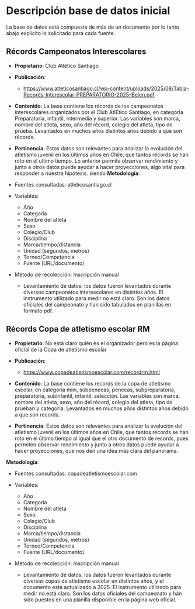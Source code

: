 # Descripción base de datos inicial
La base de datos está compuesta de más de un documento por lo tanto abajo explicito lo solicitado para cada fuente.

## Récords Campeonatos Interescolares 
- **Propietario**: Club Atlético Santiago
- **Publicación**:
  - https://www.atleticosantiago.cl/wp-content/uploads/2025/08/Tabla-Records-Interescolar-PREPARATORIO-2025-Belen.pdf
  
- **Contenido**:
La base contiene los récords de los campeonatos interescolares organizados por el Club AtlÉtico Santiago, en categorÍa Preparatoria, infantil, intermedia y superior. Las variables son marca, nombre del atleta, sexo, año del récord, colegio del atleta, tipo de prueba. Levantados en muchos años distintos años debido a que son récords.
- **Pertinencia**:
Estos datos son relevantes para analizar la evolución del atletismo juvenil en los últimos años en Chile, que tantos récords se han roto en el ultimo tiempo. Lo anterior permite observar rendimiento y junto a otros datos puede ayudar a hacer proyecciones, algo vital para responder a nuestra hipótesis.
siendo 
**Metodología**:
- Fuentes consultadas: atleticosantiago.cl
- Variables:
  -  Año  
  - Categoría 
  - Nombre del atleta  
  - Sexo  
  - Colegio/Club  
  - Disciplina  
  - Marca/tiempo/distancia  
  - Unidad (segundos, metros)  
  - Torneo/Competencia  
  - Fuente (URL/documento)
- Método de recolección: Inscripción manual
  - Levantamiento de datos: los datos fueron levantados durante diversos campeonatos interescolares en distintos años. El instrumento utilizado para medir no está claro. Son los datos oficiales del campeonato y han sido tabulados en planillas en formato pdf.

## Récords Copa de atletismo escolar RM 
- **Propietario**: No está claro quién es el organizador pero es la página oficial de la Copa de atletismo escolar
- **Publicación**:
  - https://www.copadeatletismoescolar.com/recordrm.html
  
- **Contenido**:
La base contiene los records de la copa de atletismo escolar, en categoría mini, subpenecas, penecas, subpreparatoria, preparatoria, subinfantil, infantil, selección. Las variables son marca, nombre del atleta, sexo, año del récord, colegio del atleta, tipo de prueban y categoria. Levantados en muchos años distintos años debido a que son records.
- **Pertinencia**:
Estos datos son relevantes para analizar la evolución del atletismo juvenil en los últimos años en Chile, que tantos récords se han roto en el último tiempo al igual que el otro documento de records, pues permiten observar rendimiento y junto a otros datos puede ayudar a hacer proyecciones, que nos den una idea más clara del panorama.

**Metodología**:
- Fuentes consultadas: copadeatletismoescolar.com
- Variables:
  -  Año  
  - Categoría 
  - Nombre del atleta  
  - Sexo  
  - Colegio/Club  
  - Disciplina  
  - Marca/tiempo/distancia  
  - Unidad (segundos, metros)  
  - Torneo/Competencia  
  - Fuente (URL/documento)

- Metodo de recolección: Inscripción manual
  - Levantamiento de datos: los datos fueron levantados durante diversas copas de atletismo escolar en distintos años, y el documento esta actualizado a 2025. El instrumento utilizado para medir no está claro. Son los datos oficiales del campeonato y han sido puestos en una planilla disponible en la página web oficial.

